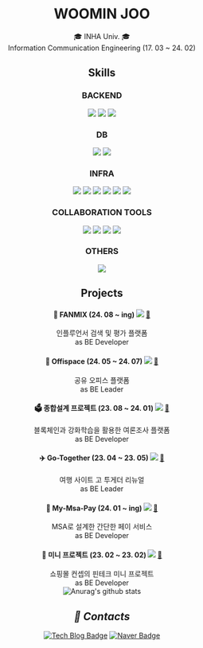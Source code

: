 <div align=center>
<h1>WOOMIN JOO</h1>
🎓 INHA Univ. 🎓 </br>
Information Communication Engineering (17. 03 ~ 24. 02) 
</br>

## Skills

### BACKEND
<img src="https://img.shields.io/badge/Spring Boot-6DB33F?style=flat-square&logo=Spring Boot&logoColor=white"/>  <img src="https://img.shields.io/badge/JPA-6DB33F?style=flat-square&logo=JPA&logoColor=white"/> 
<img src="https://img.shields.io/badge/Querydsl-2E64FE?style=flat-square&logo=Querydsl&logoColor=white"/>

### DB
<img src="https://img.shields.io/badge/MySQL-4479A1?style=flat-square&logo=MySQL&logoColor=white"/> <img src="https://img.shields.io/badge/Redis-DC382D?style=flat-square&logo=Redis&logoColor=white"/>

### INFRA
<img src="https://img.shields.io/badge/Amazon EC2-FF9900?style=flat-square&logo=amazonec2&logoColor=white"/> <img src="https://img.shields.io/badge/Amazon S3-569A31?style=flat-square&logo=amazons3&logoColor=white"/>
<img src="https://img.shields.io/badge/Amazon RDS-527FFF?style=flat-square&logo=amazonrds&logoColor=white"/> <img src="https://img.shields.io/badge/Amazon CloudWatch-FF4F8B?style=flat-square&logo=amazoncloudwatch&logoColor=white"/> <img src="https://img.shields.io/badge/Docker-2496ED?style=flat-square&logo=docker&logoColor=white"/> <img src="https://img.shields.io/badge/Apache Kafka-231F20?style=flat-square&logo=apachekafka&logoColor=white"/>

### COLLABORATION TOOLS
<img src="https://img.shields.io/badge/Git-F05032?style=flat-square&logo=Git&logoColor=white"/> <img src="https://img.shields.io/badge/GitHub Actions-2088FF?style=flat-square&logo=githubactions&logoColor=white"/>
<img src="https://img.shields.io/badge/Slack-4A154B?style=flat-square&logo=slack&logoColor=white"/> <img src="https://img.shields.io/badge/Swagger-85EA2D?style=flat-square&logo=swagger&logoColor=white"/>

### OTHERS
<img src="https://img.shields.io/badge/Web3j-3C3C3D?style=flat-square&logo=ethereum&logoColor=white"/>

## Projects

#### 🌟 FANMIX (24. 08 ~ ing) <img src="https://img.shields.io/badge/WEB-61DAFB?style=flat"/> <a href="https://github.com/FANMIX-Works/FANMIX-BE">🔗</a>
인플루언서 검색 및 평가 플랫폼 </br>
as BE Developer </br>

#### 🏢 Offispace (24. 05 ~ 24. 07) <img src="https://img.shields.io/badge/WEB-61DAFB?style=flat"/> <a href="https://github.com/4bujak-4bujak/backend">🔗</a>
공유 오피스 플랫폼 </br>
as BE Leader </br>

#### 🗳️ 종합설계 프로젝트 (23. 08 ~ 24. 01) <img src="https://img.shields.io/badge/WEB-61DAFB?style=flat"/> <a href="https://github.com/Inha-ICE-Capstone/capstone-design-BE">🔗</a>
블록체인과 강화학습을 활용한 여론조사 플랫폼 </br>
as BE Developer </br>

#### ✈️ Go-Together (23. 04 ~ 23. 05) <img src="https://img.shields.io/badge/WEB-61DAFB?style=flat"/> <a href="https://github.com/KDT3-Final-6/final-project-BE">🔗</a>
여행 사이트 고 투게더 리뉴얼 </br>
as BE Leader </br>

#### 💸 My-Msa-Pay (24. 01 ~ ing) <img src="https://img.shields.io/badge/WEB-61DAFB?style=flat"/> <a href="https://github.com/zoomin3022/my-MSA-pay">🔗</a>
MSA로 설계한 간단한 페이 서비스 </br>
as BE Developer </br>

#### 🏦 미니 프로젝트 (23. 02 ~ 23. 02) <img src="https://img.shields.io/badge/WEB-61DAFB?style=flat"/> <a href="https://github.com/FastcampusMini/mini-project">🔗</a>
쇼핑몰 컨셉의 핀테크 미니 프로젝트 </br>
as BE Developer 
</br> 
![Anurag's github stats](https://github-readme-stats.vercel.app/api?username=zoomin3022&show_icons=true&theme=default)

<h2 align='center'><i>💬 Contacts</i></h2>

[![Tech Blog Badge](http://img.shields.io/badge/-Tech%20blog-black?style=flat-square&logo=Velog&link=https://velog.io/@zoomin3022/posts)](https://velog.io/@zoomin3022/posts)
[![Naver Badge](https://img.shields.io/badge/Mail-03C75A?style=flat-square&logo=Naver&logoColor=white&link=mailto:jjwm0128@naver.com)](mailto:jjwm0128@naver.com)

